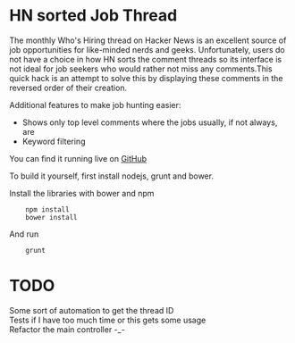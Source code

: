 HN sorted Job Thread
====================
The monthly Who's Hiring thread on Hacker News is an excellent source of job opportunities for like-minded nerds and geeks. Unfortunately, users do not have a choice in how HN sorts the comment threads so its interface is not ideal for job seekers who would rather not miss any comments.This quick hack is an attempt to solve this by displaying these comments in the reversed order of their creation.
  
Additional features to make job hunting easier:  
* Shows only top level comments where the jobs usually, if not always, are  
* Keyword filtering  

You can find it running live on [GitHub](nizhu.github.io/hn-job/)  

To build it yourself, first install nodejs, grunt and bower.

Install the libraries with bower and npm  
```shell
    npm install
    bower install
```
And run  
```shell
    grunt
```
TODO
====
Some sort of automation to get the thread ID  
Tests if I have too much time or this gets some usage  
Refactor the main controller -_-
